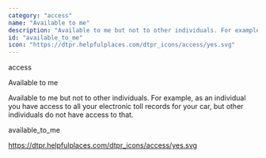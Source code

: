 ```yaml
---
category: "access"
name: "Available to me"
description: "Available to me but not to other individuals. For example, as an individual you have access to all your electronic toll records for your car, but other individuals do not have access to that."
id: "available_to_me"
icon: "https://dtpr.helpfulplaces.com/dtpr_icons/access/yes.svg"
---
```

access

Available to me

Available to me but not to other individuals. For example, as an 
individual you have access to all your electronic toll records for your 
car, but other individuals do not have access to that.

available_to_me

https://dtpr.helpfulplaces.com/dtpr_icons/access/yes.svg